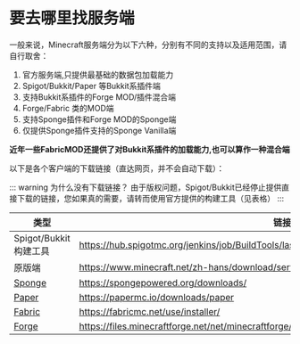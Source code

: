 # 要去哪里找服务端

一般来说，Minecraft服务端分为以下六种，分别有不同的支持以及适用范围，请自行取舍：

1. 官方服务端,只提供最基础的数据包加载能力
2. Spigot/Bukkit/Paper 等Bukkit系插件端
3. 支持Bukkit系插件的Forge MOD/插件混合端
4. Forge/Fabric 类的MOD端
5. 支持Sponge插件和Forge MOD的Sponge端
6. 仅提供Sponge插件支持的Sponge Vanilla端

**近年一些FabricMOD还提供了对Bukkit系插件的加载能力,也可以算作一种混合端**

以下是各个客户端的下载链接（直达网页，并不会自动下载）：

::: warning 为什么没有下载链接？
由于版权问题，Spigot/Bukkit已经停止提供直接下载的链接，您如果真的需要，请转而使用官方提供的构建工具（见表格）
:::

|类型|链接|
|---|---|
|Spigot/Bukkit 构建工具|<https://hub.spigotmc.org/jenkins/job/BuildTools/lastSuccessfulBuild/artifact/target/BuildTools.jar>|
|原版端|<https://www.minecraft.net/zh-hans/download/server>|
|[Sponge](https://docs.spongepowered.org/stable/zh-CN/server/getting-started/implementations/spongeforge.html)|<https://spongepowered.org/downloads/>|
|[Paper](https://papermc.io/)|<https://papermc.io/downloads/paper>|
|[Fabric](https://fabricmc.net/)|<https://fabricmc.net/use/installer/>|
|[Forge](https://files.minecraftforge.net/net/minecraftforge/forge/)|<https://files.minecraftforge.net/net/minecraftforge/forge/>|
